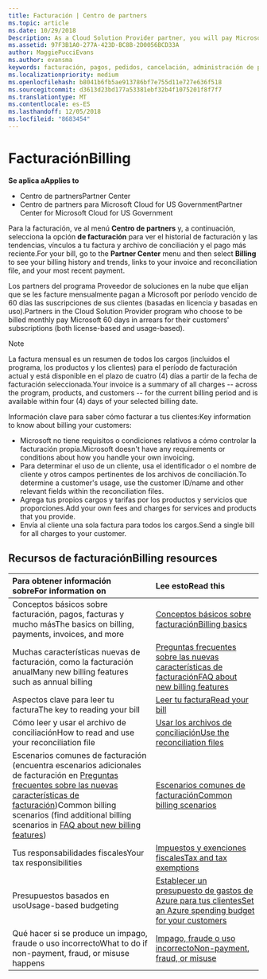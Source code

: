 ```yaml
---
title: Facturación | Centro de partners
ms.topic: article
ms.date: 10/29/2018
Description: As a Cloud Solution Provider partner, you will pay Microsoft 60 days in arrears for the license-based and usage-based subscriptions of your customers.
ms.assetid: 97F3B1A0-277A-423D-BC8B-2D0056BCD33A
author: MaggiePucciEvans
ms.author: evansma
keywords: facturación, pagos, pedidos, cancelación, administración de pedidos, impago, fraude, uso incorrecto, impuestos, exenciones de impuestos, archivos de conciliación, archivo de conciliación
ms.localizationpriority: medium
ms.openlocfilehash: b8041b6fb5ae913786bf7e755d11e727e636f518
ms.sourcegitcommit: d3613d23bd177a53381ebf32b4f1075201f8f7f7
ms.translationtype: MT
ms.contentlocale: es-ES
ms.lasthandoff: 12/05/2018
ms.locfileid: "8683454"
---
```

# <a name="billing"></a><span data-ttu-id="b6da2-103">Facturación</span><span class="sxs-lookup"><span data-stu-id="b6da2-103">Billing</span></span>

**<span data-ttu-id="b6da2-104">Se aplica a</span><span class="sxs-lookup"><span data-stu-id="b6da2-104">Applies to</span></span>**

-  <span data-ttu-id="b6da2-105">Centro de partners</span><span class="sxs-lookup"><span data-stu-id="b6da2-105">Partner Center</span></span>
-  <span data-ttu-id="b6da2-106">Centro de partners para Microsoft Cloud for US Government</span><span class="sxs-lookup"><span data-stu-id="b6da2-106">Partner Center for Microsoft Cloud for US Government</span></span>
 
 
<span data-ttu-id="b6da2-107">Para la facturación, ve al menú **Centro de partners** y, a continuación, selecciona la opción **de facturación** para ver el historial de facturación y las tendencias, vínculos a tu factura y archivo de conciliación y el pago más reciente.</span><span class="sxs-lookup"><span data-stu-id="b6da2-107">For your bill, go to the **Partner Center** menu and then select **Billing** to see your billing history and trends, links to your invoice and reconciliation file, and your most recent payment.</span></span>

<span data-ttu-id="b6da2-108">Los partners del programa Proveedor de soluciones en la nube que elijan que se les facture mensualmente pagan a Microsoft por período vencido de 60 días las suscripciones de sus clientes (basadas en licencia y basadas en uso).</span><span class="sxs-lookup"><span data-stu-id="b6da2-108">Partners in the Cloud Solution Provider program who choose to be billed monthly pay Microsoft 60 days in arrears for their customers' subscriptions (both license-based and usage-based).</span></span>

> [!NOTE]  
> <span data-ttu-id="b6da2-109">La factura mensual es un resumen de todos los cargos (incluidos el programa, los productos y los clientes) para el período de facturación actual y está disponible en el plazo de cuatro (4) días a partir de la fecha de facturación seleccionada.</span><span class="sxs-lookup"><span data-stu-id="b6da2-109">Your invoice is a summary of all charges -- across the program, products, and customers -- for the current billing period and is available within four (4) days of your selected billing date.</span></span>

<span data-ttu-id="b6da2-110">Información clave para saber cómo facturar a tus clientes:</span><span class="sxs-lookup"><span data-stu-id="b6da2-110">Key information to know about billing your customers:</span></span>

-   <span data-ttu-id="b6da2-111">Microsoft no tiene requisitos o condiciones relativos a cómo controlar la facturación propia.</span><span class="sxs-lookup"><span data-stu-id="b6da2-111">Microsoft doesn't have any requirements or conditions about how you handle your own invoicing.</span></span>
-   <span data-ttu-id="b6da2-112">Para determinar el uso de un cliente, usa el identificador o el nombre de cliente y otros campos pertinentes de los archivos de conciliación.</span><span class="sxs-lookup"><span data-stu-id="b6da2-112">To determine a customer's usage, use the customer ID/name and other relevant fields within the reconciliation files.</span></span>
-   <span data-ttu-id="b6da2-113">Agrega tus propios cargos y tarifas por los productos y servicios que proporciones.</span><span class="sxs-lookup"><span data-stu-id="b6da2-113">Add your own fees and charges for services and products that you provide.</span></span>
-   <span data-ttu-id="b6da2-114">Envía al cliente una sola factura para todos los cargos.</span><span class="sxs-lookup"><span data-stu-id="b6da2-114">Send a single bill for all charges to your customer.</span></span>

## <a name="billing-resources"></a><span data-ttu-id="b6da2-115">Recursos de facturación</span><span class="sxs-lookup"><span data-stu-id="b6da2-115">Billing resources</span></span>
|**<span data-ttu-id="b6da2-116">Para obtener información sobre</span><span class="sxs-lookup"><span data-stu-id="b6da2-116">For information on</span></span>**   |**<span data-ttu-id="b6da2-117">Lee esto</span><span class="sxs-lookup"><span data-stu-id="b6da2-117">Read this</span></span>**    |
|:-----------------------------|:-----------------|
|<span data-ttu-id="b6da2-118">Conceptos básicos sobre facturación, pagos, facturas y mucho más</span><span class="sxs-lookup"><span data-stu-id="b6da2-118">The basics on billing, payments, invoices, and  more</span></span>   |[<span data-ttu-id="b6da2-119">Conceptos básicos sobre facturación</span><span class="sxs-lookup"><span data-stu-id="b6da2-119">Billing basics</span></span>](billing-basics.md)
|<span data-ttu-id="b6da2-120">Muchas características nuevas de facturación, como la facturación anual</span><span class="sxs-lookup"><span data-stu-id="b6da2-120">Many new billing features such as annual billing</span></span>   |[<span data-ttu-id="b6da2-121">Preguntas frecuentes sobre las nuevas características de facturación</span><span class="sxs-lookup"><span data-stu-id="b6da2-121">FAQ about new billing features</span></span>](faq-about-new-billing-features.md)|
|<span data-ttu-id="b6da2-122">Aspectos clave para leer tu factura</span><span class="sxs-lookup"><span data-stu-id="b6da2-122">The key to reading your bill</span></span>   |[<span data-ttu-id="b6da2-123">Leer tu factura</span><span class="sxs-lookup"><span data-stu-id="b6da2-123">Read your bill</span></span>](read-your-bill.md)   |
|<span data-ttu-id="b6da2-124">Cómo leer y usar el archivo de conciliación</span><span class="sxs-lookup"><span data-stu-id="b6da2-124">How to read and use your reconciliation file</span></span>   |[<span data-ttu-id="b6da2-125">Usar los archivos de conciliación</span><span class="sxs-lookup"><span data-stu-id="b6da2-125">Use the reconciliation files</span></span>](use-the-reconciliation-files.md)|
|<span data-ttu-id="b6da2-126">Escenarios comunes de facturación (encuentra escenarios adicionales de facturación en [Preguntas frecuentes sobre las nuevas características de facturación](faq-about-new-billing-features.md))</span><span class="sxs-lookup"><span data-stu-id="b6da2-126">Common billing scenarios (find additional billing scenarios in [FAQ about new billing features](faq-about-new-billing-features.md))</span></span>|[<span data-ttu-id="b6da2-127">Escenarios comunes de facturación</span><span class="sxs-lookup"><span data-stu-id="b6da2-127">Common billing scenarios</span></span>](common-billing-scenarios.md)|
|<span data-ttu-id="b6da2-128">Tus responsabilidades fiscales</span><span class="sxs-lookup"><span data-stu-id="b6da2-128">Your tax responsibilities</span></span>   | [<span data-ttu-id="b6da2-129">Impuestos y exenciones fiscales</span><span class="sxs-lookup"><span data-stu-id="b6da2-129">Tax and tax exemptions</span></span>](tax-and-tax-exemptions.md)|
|<span data-ttu-id="b6da2-130">Presupuestos basados en uso</span><span class="sxs-lookup"><span data-stu-id="b6da2-130">Usage-based budgeting</span></span>    |[<span data-ttu-id="b6da2-131">Establecer un presupuesto de gastos de Azure para tus clientes</span><span class="sxs-lookup"><span data-stu-id="b6da2-131">Set an Azure spending budget for your customers</span></span>](set-an-azure-spending-budget-for-your-customers.md)|
|<span data-ttu-id="b6da2-132">Qué hacer si se produce un impago, fraude o uso incorrecto</span><span class="sxs-lookup"><span data-stu-id="b6da2-132">What to do if non-payment, fraud, or misuse happens</span></span>   |[<span data-ttu-id="b6da2-133">Impago, fraude o uso incorrecto</span><span class="sxs-lookup"><span data-stu-id="b6da2-133">Non-payment, fraud, or misuse</span></span>](non-payment--fraud--or-misuse.md)|




















